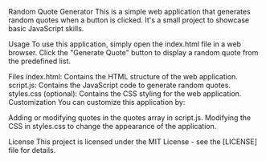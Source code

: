 Random Quote Generator
This is a simple web application that generates random quotes when a button is clicked. It's a small project to showcase basic JavaScript skills.

Usage
To use this application, simply open the index.html file in a web browser. Click the "Generate Quote" button to display a random quote from the predefined list.

Files
index.html: Contains the HTML structure of the web application.
script.js: Contains the JavaScript code to generate random quotes.
styles.css (optional): Contains the CSS styling for the web application.
Customization
You can customize this application by:

Adding or modifying quotes in the quotes array in script.js.
Modifying the CSS in styles.css to change the appearance of the application.

License
This project is licensed under the MIT License - see the [LICENSE] file for details.